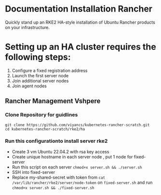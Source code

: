 # Documentation Installation Rancher

Quickly stand up an  RKE2 HA-style installation of Ubuntu Rancher products on your infrastructure.

# Setting up an HA cluster requires the following steps:

1. Configure a fixed registration address
2. Launch the first server node
3. Join additional server nodes
4. Join agent nodes

## Rancher Management Vshpere
### Clone Repository for guidlines
```
git clone https://github.com/viyancs/kubernetes-rancher-scratch.git
cd kubernetes-rancher-scratch/rke2/ha
```
### Run this configurationto install server rke2
- Create 3 vm Ubuntu 22.04.2  with rsa key access 
- Create unique hostname in each server node , put 1 node for fixed-server
- Run this script on each server ``` chmod+x server.sh && ./server.sh ``` 
- SSH into fixed-server 
- Replace my-shared-secret with token from ```cat /var/lib/rancher/rke2/server/node-token``` on ```fixed-server.sh``` and run ``` chmod+x server.sh && ./fixed-server.sh ```

